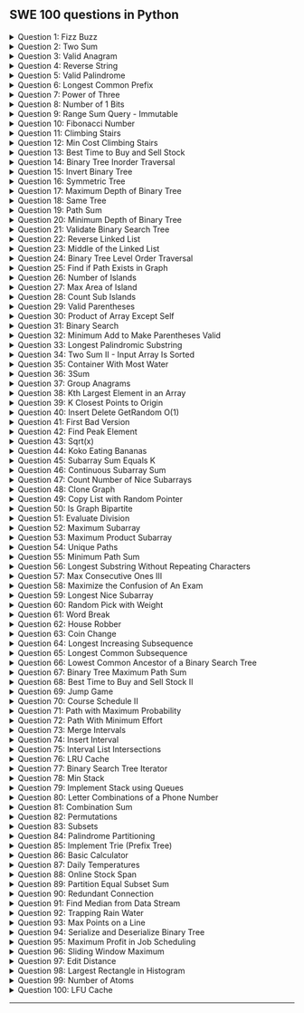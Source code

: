 ## SWE 100 questions in Python

<details>
<summary>Question 1: Fizz Buzz</summary>

[View Question](https://leetcode.com/problems/fizz-buzz)

</details>

<details>
<summary>Question 2: Two Sum</summary>

[View Question](https://leetcode.com/problems/two-sum)

</details>

<details>
<summary>Question 3: Valid Anagram</summary>

[View Question](https://leetcode.com/problems/valid-anagram)

</details>

<details>
<summary>Question 4: Reverse String</summary>

[View Question](https://leetcode.com/problems/reverse-string)

</details>

<details>
<summary>Question 5: Valid Palindrome</summary>

[View Question](https://leetcode.com/problems/valid-palindrome)

</details>

<details>
<summary>Question 6: Longest Common Prefix</summary>

[View Question](https://leetcode.com/problems/longest-common-prefix)

</details>

<details>
<summary>Question 7: Power of Three</summary>

[View Question](https://leetcode.com/problems/power-of-three)

</details>

<details>
<summary>Question 8: Number of 1 Bits</summary>

[View Question](https://leetcode.com/problems/number-of-1-bits)

</details>

<details>
<summary>Question 9: Range Sum Query - Immutable</summary>

[View Question](https://leetcode.com/problems/range-sum-query-immutable)

</details>

<details>
<summary>Question 10: Fibonacci Number</summary>

[View Question](https://leetcode.com/problems/fibonacci-number)

</details>

<details>
<summary>Question 11: Climbing Stairs</summary>

[View Question](https://leetcode.com/problems/climbing-stairs)

</details>

<details>
<summary>Question 12: Min Cost Climbing Stairs</summary>

[View Question](https://leetcode.com/problems/min-cost-climbing-stairs)

</details>

<details>
<summary>Question 13: Best Time to Buy and Sell Stock</summary>

[View Question](https://leetcode.com/problems/best-time-to-buy-and-sell-stock)

</details>

<details>
<summary>Question 14: Binary Tree Inorder Traversal</summary>

[View Question](https://leetcode.com/problems/binary-tree-inorder-traversal)

</details>

<details>
<summary>Question 15: Invert Binary Tree</summary>

[View Question](https://leetcode.com/problems/invert-binary-tree)

</details>

<details>
<summary>Question 16: Symmetric Tree</summary>

[View Question](https://leetcode.com/problems/symmetric-tree)

</details>

<details>
<summary>Question 17: Maximum Depth of Binary Tree</summary>

[View Question](https://leetcode.com/problems/maximum-depth-of-binary-tree)

</details>

<details>
<summary>Question 18: Same Tree</summary>

[View Question](https://leetcode.com/problems/same-tree)

</details>

<details>
<summary>Question 19: Path Sum</summary>

[View Question](https://leetcode.com/problems/path-sum)

</details>

<details>
<summary>Question 20: Minimum Depth of Binary Tree</summary>

[View Question](https://leetcode.com/problems/minimum-depth-of-binary-tree)

</details>

<details>
<summary>Question 21: Validate Binary Search Tree</summary>

[View Question](https://leetcode.com/problems/validate-binary-search-tree)

</details>

<details>
<summary>Question 22: Reverse Linked List</summary>

[View Question](https://leetcode.com/problems/reverse-linked-list)

</details>

<details>
<summary>Question 23: Middle of the Linked List</summary>

[View Question](https://leetcode.com/problems/middle-of-the-linked-list)

</details>

<details>
<summary>Question 24: Binary Tree Level Order Traversal</summary>

[View Question](https://leetcode.com/problems/binary-tree-level-order-traversal)

</details>

<details>
<summary>Question 25: Find if Path Exists in Graph</summary>

[View Question](https://leetcode.com/problems/find-if-path-exists-in-graph)

</details>

<details>
<summary>Question 26: Number of Islands</summary>

[View Question](https://leetcode.com/problems/number-of-islands)

</details>

<details>
<summary>Question 27: Max Area of Island</summary>

[View Question](https://leetcode.com/problems/max-area-of-island)

</details>

<details>
<summary>Question 28: Count Sub Islands</summary>

[View Question](https://leetcode.com/problems/count-sub-islands)

</details>

<details>
<summary>Question 29: Valid Parentheses</summary>

[View Question](https://leetcode.com/problems/valid-parentheses)

</details>

<details>
<summary>Question 30: Product of Array Except Self</summary>

[View Question](https://leetcode.com/problems/product-of-array-except-self)

</details>

<details>
<summary>Question 31: Binary Search</summary>

[View Question](https://leetcode.com/problems/binary-search)

</details>

<details>
<summary>Question 32: Minimum Add to Make Parentheses Valid</summary>

[View Question](https://leetcode.com/problems/minimum-add-to-make-parentheses-valid)

</details>

<details>
<summary>Question 33: Longest Palindromic Substring</summary>

[View Question](https://leetcode.com/problems/longest-palindromic-substring)

</details>

<details>
<summary>Question 34: Two Sum II - Input Array Is Sorted</summary>

[View Question](https://leetcode.com/problems/two-sum-ii-input-array-is-sorted)

</details>

<details>
<summary>Question 35: Container With Most Water</summary>

[View Question](https://leetcode.com/problems/container-with-most-water)

</details>

<details>
<summary>Question 36: 3Sum</summary>

[View Question](https://leetcode.com/problems/3sum)

</details>

<details>
<summary>Question 37: Group Anagrams</summary>

[View Question](https://leetcode.com/problems/group-anagrams)

</details>

<details>
<summary>Question 38: Kth Largest Element in an Array</summary>

[View Question](https://leetcode.com/problems/kth-largest-element-in-an-array)

</details>

<details>
<summary>Question 39: K Closest Points to Origin</summary>

[View Question](https://leetcode.com/problems/k-closest-points-to-origin)

</details>

<details>
<summary>Question 40: Insert Delete GetRandom O(1)</summary>

[View Question](https://leetcode.com/problems/insert-delete-getrandom-o1)

</details>

<details>
<summary>Question 41: First Bad Version</summary>

[View Question](https://leetcode.com/problems/first-bad-version)

</details>

<details>
<summary>Question 42: Find Peak Element</summary>

[View Question](https://leetcode.com/problems/find-peak-element)

</details>

<details>
<summary>Question 43: Sqrt(x)</summary>

[View Question](https://leetcode.com/problems/sqrtx)

</details>

<details>
<summary>Question 44: Koko Eating Bananas</summary>

[View Question](https://leetcode.com/problems/koko-eating-bananas)

</details>

<details>
<summary>Question 45: Subarray Sum Equals K</summary>

[View Question](https://leetcode.com/problems/subarray-sum-equals-k)

</details>

<details>
<summary>Question 46: Continuous Subarray Sum</summary>

[View Question](https://leetcode.com/problems/continuous-subarray-sum)

</details>

<details>
<summary>Question 47: Count Number of Nice Subarrays</summary>

[View Question](https://leetcode.com/problems/count-number-of-nice-subarrays)

</details>

<details>
<summary>Question 48: Clone Graph</summary>

[View Question](https://leetcode.com/problems/clone-graph)

</details>

<details>
<summary>Question 49: Copy List with Random Pointer</summary>

[View Question](https://leetcode.com/problems/copy-list-with-random-pointer)

</details>

<details>
<summary>Question 50: Is Graph Bipartite</summary>

[View Question](https://leetcode.com/problems/is-graph-bipartite)

</details>

<details>
<summary>Question 51: Evaluate Division</summary>

[View Question](https://leetcode.com/problems/evaluate-division)

</details>

<details>
<summary>Question 52: Maximum Subarray</summary>

[View Question](https://leetcode.com/problems/maximum-subarray)

</details>

<details>
<summary>Question 53: Maximum Product Subarray</summary>

[View Question](https://leetcode.com/problems/maximum-product-subarray)

</details>

<details>
<summary>Question 54: Unique Paths</summary>

[View Question](https://leetcode.com/problems/unique-paths)

</details>

<details>
<summary>Question 55: Minimum Path Sum</summary>

[View Question](https://leetcode.com/problems/minimum-path-sum)

</details>

<details>
<summary>Question 56: Longest Substring Without Repeating Characters</summary>

[View Question](https://leetcode.com/problems/longest-substring-without-repeating-characters)

</details>

<details>
<summary>Question 57: Max Consecutive Ones III</summary>

[View Question](https://leetcode.com/problems/max-consecutive-ones-iii)

</details>

<details>
<summary>Question 58: Maximize the Confusion of An Exam</summary>

[View Question](https://leetcode.com/problems/maximize-the-confusion-of-an-exam)

</details>

<details>
<summary>Question 59: Longest Nice Subarray</summary>

[View Question](https://leetcode.com/problems/longest-nice-subarray)

</details>

<details>
<summary>Question 60: Random Pick with Weight</summary>

[View Question](https://leetcode.com/problems/random-pick-with-weight)

</details>

<details>
<summary>Question 61: Word Break</summary>

[View Question](https://leetcode.com/problems/word-break)

</details>

<details>
<summary>Question 62: House Robber</summary>

[View Question](https://leetcode.com/problems/house-robber)

</details>

<details>
<summary>Question 63: Coin Change</summary>

[View Question](https://leetcode.com/problems/coin-change)

</details>

<details>
<summary>Question 64: Longest Increasing Subsequence</summary>

[View Question](https://leetcode.com/problems/longest-increasing-subsequence)

</details>

<details>
<summary>Question 65: Longest Common Subsequence</summary>

[View Question](https://leetcode.com/problems/longest-common-subsequence)

</details>

<details>
<summary>Question 66: Lowest Common Ancestor of a Binary Search Tree</summary>

[View Question](https://leetcode.com/problems/lowest-common-ancestor-of-a-binary-search-tree)

</details>

<details>
<summary>Question 67: Binary Tree Maximum Path Sum</summary>

[View Question](https://leetcode.com/problems/binary-tree-maximum-path-sum)

</details>

<details>
<summary>Question 68: Best Time to Buy and Sell Stock II</summary>

[View Question](https://leetcode.com/problems/best-time-to-buy-and-sell-stock-ii)

</details>

<details>
<summary>Question 69: Jump Game</summary>

[View Question](https://leetcode.com/problems/jump-game)

</details>

<details>
<summary>Question 70: Course Schedule II</summary>

[View Question](https://leetcode.com/problems/course-schedule-ii)

</details>

<details>
<summary>Question 71: Path with Maximum Probability</summary>

[View Question](https://leetcode.com/problems/path-with-maximum-probability)

</details>

<details>
<summary>Question 72: Path With Minimum Effort</summary>

[View Question](https://leetcode.com/problems/path-with-minimum-effort)

</details>

<details>
<summary>Question 73: Merge Intervals</summary>

[View Question](https://leetcode.com/problems/merge-intervals)

</details>

<details>
<summary>Question 74: Insert Interval</summary>

[View Question](https://leetcode.com/problems/insert-interval)

</details>

<details>
<summary>Question 75: Interval List Intersections</summary>

[View Question](https://leetcode.com/problems/interval-list-intersections)

</details>

<details>
<summary>Question 76: LRU Cache</summary>

[View Question](https://leetcode.com/problems/lru-cache)

</details>

<details>
<summary>Question 77: Binary Search Tree Iterator</summary>

[View Question](https://leetcode.com/problems/binary-search-tree-iterator)

</details>

<details>
<summary>Question 78: Min Stack</summary>

[View Question](https://leetcode.com/problems/min-stack)

</details>

<details>
<summary>Question 79: Implement Stack using Queues</summary>

[View Question](https://leetcode.com/problems/implement-stack-using-queues)

</details>

<details>
<summary>Question 80: Letter Combinations of a Phone Number</summary>

[View Question](https://leetcode.com/problems/letter-combinations-of-a-phone-number)

</details>

<details>
<summary>Question 81: Combination Sum</summary>

[View Question](https://leetcode.com/problems/combination-sum)

</details>

<details>
<summary>Question 82: Permutations</summary>

[View Question](https://leetcode.com/problems/permutations)

</details>

<details>
<summary>Question 83: Subsets</summary>

[View Question](https://leetcode.com/problems/subsets)

</details>

<details>
<summary>Question 84: Palindrome Partitioning</summary>

[View Question](https://leetcode.com/problems/palindrome-partitioning)

</details>

<details>
<summary>Question 85: Implement Trie (Prefix Tree)</summary>

[View Question](https://leetcode.com/problems/implement-trie-prefix-tree)

</details>

<details>
<summary>Question 86: Basic Calculator</summary>

[View Question](https://leetcode.com/problems/basic-calculator)

</details>

<details>
<summary>Question 87: Daily Temperatures</summary>

[View Question](https://leetcode.com/problems/daily-temperatures)

</details>

<details>
<summary>Question 88: Online Stock Span</summary>

[View Question](https://leetcode.com/problems/online-stock-span)

</details>

<details>
<summary>Question 89: Partition Equal Subset Sum</summary>

[View Question](https://leetcode.com/problems/partition-equal-subset-sum)

</details>

<details>
<summary>Question 90: Redundant Connection</summary>

[View Question](https://leetcode.com/problems/redundant-connection)

</details>

<details>
<summary>Question 91: Find Median from Data Stream</summary>

[View Question](https://leetcode.com/problems/find-median-from-data-stream)

</details>

<details>
<summary>Question 92: Trapping Rain Water</summary>

[View Question](https://leetcode.com/problems/trapping-rain-water)

</details>

<details>
<summary>Question 93: Max Points on a Line</summary>

[View Question](https://leetcode.com/problems/max-points-on-a-line)

</details>

<details>
<summary>Question 94: Serialize and Deserialize Binary Tree</summary>

[View Question](https://leetcode.com/problems/serialize-and-deserialize-binary-tree)

</details>

<details>
<summary>Question 95: Maximum Profit in Job Scheduling</summary>

[View Question](https://leetcode.com/problems/maximum-profit-in-job-scheduling)

</details>

<details>
<summary>Question 96: Sliding Window Maximum</summary>

[View Question](https://leetcode.com/problems/sliding-window-maximum)

</details>

<details>
<summary>Question 97: Edit Distance</summary>

[View Question](https://leetcode.com/problems/edit-distance)

</details>

<details>
<summary>Question 98: Largest Rectangle in Histogram</summary>

[View Question](https://leetcode.com/problems/largest-rectangle-in-histogram)

</details>

<details>
<summary>Question 99: Number of Atoms</summary>

[View Question](https://leetcode.com/problems/number-of-atoms)

</details>

<details>
<summary>Question 100: LFU Cache</summary>

[View Question](https://leetcode.com/problems/lfu-cache)

</details>

---


